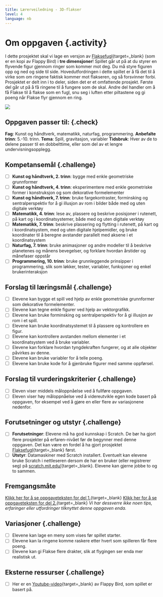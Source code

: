 ```yaml
---
title: Lærerveiledning - 3D-flakser
level: 4
language: nb
---
```


# Om oppgaven {.activity}
I dette prosjektet skal vi lage en versjon av [Flaksefugl](../flaksefugl/flaksefugl.html){target=_blank} (som er en kopi av Flappy Bird) i __tre dimensjoner__! Spillet går ut på at du styrer en flyvende figur gjennom ringer som kommer mot deg. Du må styre figuren opp og ned og side til side. Hovedutfordringen i dette spillet er å få det til å virke som om ringene faktisk kommer mot flakseren, og så forsvinner forbi. Prosjektet er delt inn i to deler, siden det er et omfattende prosjekt. Første del går ut på å få ringene til å fungere som de skal. Andre del handler om å få Flakse til å flakse som en fugl, snu seg i luften etter piltastene og gi poeng når Flakse flyr gjennom en ring.

![](3d_flakser.png)

## Oppgaven passer til: {.check}
__Fag__: Kunst og håndtverk, matematikk, naturfag, programmering.
__Anbefalte trinn__: 5.-10. trinn.
__Tema__: Spill, gravitasjon, variabler
__Tidsbruk__: Hver av de to delene passer til en dobbelttime, eller som del av et lengre undervisningsopplegg.

## Kompetansemål {.challenge}
- [ ] __Kunst og håndtverk,  2. trinn__: bygge med enkle geometriske grunnformer
- [ ] __Kunst og håndtverk, 4. trinn__: eksperimentere med enkle geometriske former i konstruksjon og som dekorative formelementer
- [ ] __Kunst og håndtverk, 7. trinn__: bruke fargekontraster, forminsking og sentralperspektiv for å gi illusjon av rom i bilder både med og uten digitale verktøy
- [ ] __Matematikk, 4. trinn__: lese av, plassere og beskrive posisjoner i rutenett, på kart og i koordinatsystemer, både med og uten digitale verktøy
- [ ] __Matematikk, 7. trinn__: beskrive plassering og flytting i rutenett, på kart og i koordinatsystem, med og uten digitale hjelpemidler, og bruke koordinater til å beregne avstander parallelt med aksene i et koordinatsystem
- [ ] __Naturfag, 7. trinn__: bruke animasjoner og andre modeller til å beskrive planetenes og månens bevegelser, og forklare hvordan årstider og månefaser oppstår
- [ ] __Programmering, 10. trinn__: bruke grunnleggende prinsipper i programmering, slik som løkker, tester, variabler, funksjoner og enkel brukerinteraksjon

## Forslag til læringsmål {.challenge}
- [ ] Elevene kan bygge et spill ved hjelp av enkle geometriske grunnformer som dekorative formelementer.
- [ ] Elevene kan tegne enkle figurer ved hjelp av vektorgrafikk.
- [ ] Elevene kan bruke forminsking og sentralperspektiv for å gi illusjon av rom i et spill.
- [ ] Elevene kan bruke koordinatsystemet til å plassere og kontrollere en figur.
- [ ] Elevene kan kontrollere avstanden mellom elementer i et koordinatsystem ved å bruke variabler.
- [ ] Elevene kan forklare hvordan tyngdekraften fungerer, og at alle objekter påvirkes av denne.
- [ ] Elevene kan bruke variabler for å telle poeng.
- [ ] Elevene kan bruke kode for å gjenbruke figurer med samme oppførsel.

## Forslag til vurderingskriterier {.challenge}
- [ ] Eleven viser middels måloppnåelse ved å fullføre oppgaven.
- [ ] Eleven viser høy måloppnåelse ved å videreutvikle egen kode basert på oppgaven, for eksempel ved å gjøre en eller flere av variasjonene nedenfor.

## Forutsetninger og utstyr {.challenge}
- [ ] __Forutsetninger__: Elevene må ha god kunnskap i Scratch. De bør ha gjort flere prosjekter på erfaren-nivået før de begynner med denne oppgaven. Det kan være en fordel å ha gjort prosjektet [Flaksefugl](../flaksefugl/flaksefugl.html){target=_blank} først.
- [ ] __Utstyr__: Datamaskiner med Scratch installert. Eventuelt kan elevene bruke Scratch i nettleseren dersom de har en bruker (eller registrerer seg) på [scratch.mit.edu/](http://scratch.mit.edu/){target=_blank}. Elevene kan gjerne jobbe to og to sammen.

## Fremgangsmåte
[Klikk her for å se oppgaveteksten for del 1.](../3d_flakser/3d_flakser_1.html){target=_blank}
[Klikk her for å se oppgaveteksten for del 2.](../3d_flakser/3d_flakser_2.html){target=_blank}
_Vi har dessverre ikke noen tips, erfaringer eller utfordringer tilknyttet denne oppgaven enda._

## Variasjoner {.challenge}
- [ ] Elevene kan lage en meny som vises før spillet starter.
- [ ] Elevene kan la ringene komme raskere etter hvert som spilleren får flere poeng.
- [ ] Elevene kan gi Flakse flere drakter, slik at flygingen ser enda mer realistisk ut.

## Eksterne ressurser {.challenge}
- [ ] Her er en [Youtube-video](https://www.youtube.com/watch?v%3DfQoJZuBwrkU){target=_blank} av Flappy Bird, som spillet er basert på.
